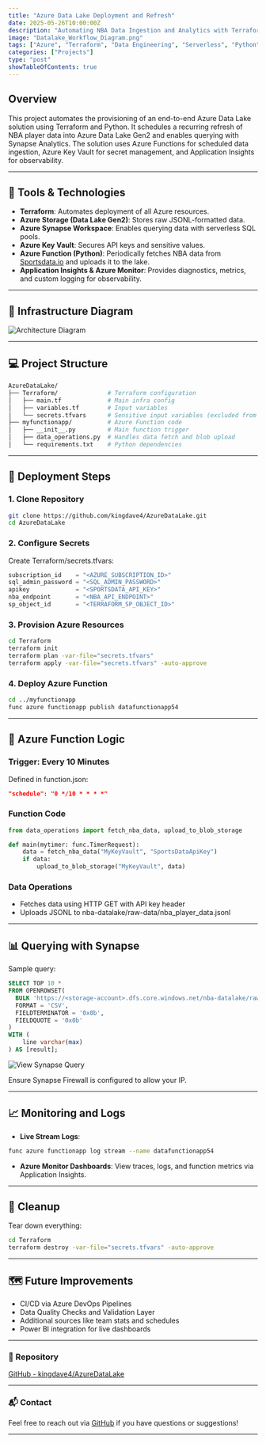 ```yaml
---
title: "Azure Data Lake Deployment and Refresh"
date: 2025-05-26T10:00:00Z
description: "Automating NBA Data Ingestion and Analytics with Terraform, Azure Functions, and Synapse"
image: "Datalake_Workflow_Diagram.png"
tags: ["Azure", "Terraform", "Data Engineering", "Serverless", "Python", "Synapse"]
categories: ["Projects"]
type: "post"
showTableOfContents: true
---
```


## Overview

This project automates the provisioning of an end-to-end Azure Data Lake solution using Terraform and Python. It schedules a recurring refresh of NBA player data into Azure Data Lake Gen2 and enables querying with Synapse Analytics. The solution uses Azure Functions for scheduled data ingestion, Azure Key Vault for secret management, and Application Insights for observability.

---

## 🔧 Tools & Technologies

- **Terraform**: Automates deployment of all Azure resources.
- **Azure Storage (Data Lake Gen2)**: Stores raw JSONL-formatted data.
- **Azure Synapse Workspace**: Enables querying data with serverless SQL pools.
- **Azure Key Vault**: Secures API keys and sensitive values.
- **Azure Function (Python)**: Periodically fetches NBA data from [Sportsdata.io](https://sportsdata.io/) and uploads it to the lake.
- **Application Insights & Azure Monitor**: Provides diagnostics, metrics, and custom logging for observability.

---

## 🧱 Infrastructure Diagram

![Architecture Diagram](/images/Datalake_Workflow_Diagram.png)

---

## 💻 Project Structure

```bash
AzureDataLake/
├── Terraform/              # Terraform configuration
│   ├── main.tf             # Main infra config
│   ├── variables.tf        # Input variables
│   └── secrets.tfvars      # Sensitive input variables (excluded from repo)
├── myfunctionapp/          # Azure Function code
│   ├── __init__.py         # Main function trigger
│   ├── data_operations.py  # Handles data fetch and blob upload
│   └── requirements.txt    # Python dependencies
```

---

## 🚀 Deployment Steps

### 1. Clone Repository

```bash
git clone https://github.com/kingdave4/AzureDataLake.git
cd AzureDataLake
```

### 2. Configure Secrets

Create Terraform/secrets.tfvars:

```tf
subscription_id    = "<AZURE_SUBSCRIPTION_ID>"
sql_admin_password = "<SQL_ADMIN_PASSWORD>"
apikey             = "<SPORTSDATA_API_KEY>"
nba_endpoint       = "<NBA_API_ENDPOINT>"
sp_object_id       = "<TERRAFORM_SP_OBJECT_ID>"
```

### 3. Provision Azure Resources

```bash
cd Terraform
terraform init
terraform plan -var-file="secrets.tfvars"
terraform apply -var-file="secrets.tfvars" -auto-approve
```

### 4. Deploy Azure Function

```bash
cd ../myfunctionapp
func azure functionapp publish datafunctionapp54
```

---

## 🧠 Azure Function Logic

### Trigger: Every 10 Minutes

Defined in function.json:

``` json
"schedule": "0 */10 * * * *"
```

### Function Code

``` python
from data_operations import fetch_nba_data, upload_to_blob_storage

def main(mytimer: func.TimerRequest):
    data = fetch_nba_data("MyKeyVault", "SportsDataApiKey")
    if data:
        upload_to_blob_storage("MyKeyVault", data)
```

### Data Operations

* Fetches data using HTTP GET with API key header
* Uploads JSONL to nba-datalake/raw-data/nba_player_data.jsonl

---

## 📊 Querying with Synapse

Sample query:

``` sql
SELECT TOP 10 *
FROM OPENROWSET(
  BULK 'https://<storage-account>.dfs.core.windows.net/nba-datalake/raw-data/nba_player_data.jsonl',
  FORMAT = 'CSV',
  FIELDTERMINATOR = '0x0b',
  FIELDQUOTE = '0x0b'
)
WITH (
    line varchar(max)
) AS [result];
```

![View Synapse Query](/images/Datalake_query.png)

Ensure Synapse Firewall is configured to allow your IP.

---

## 📈 Monitoring and Logs

* **Live Stream Logs**:

``` bash
func azure functionapp log stream --name datafunctionapp54
```

* **Azure Monitor Dashboards**: View traces, logs, and function metrics via Application Insights.

---

## 🧹 Cleanup

Tear down everything:

``` bash
cd Terraform
terraform destroy -var-file="secrets.tfvars" -auto-approve
```

---

## 🗺️ Future Improvements

* CI/CD via Azure DevOps Pipelines
* Data Quality Checks and Validation Layer
* Additional sources like team stats and schedules
* Power BI integration for live dashboards

---

### 📁 Repository

[GitHub - kingdave4/AzureDataLake](https://github.com/kingdave4/AzureDataLake)

---

### 📬 Contact

Feel free to reach out via [GitHub](https://github.com/kingdave4) if you have questions or suggestions!

---

